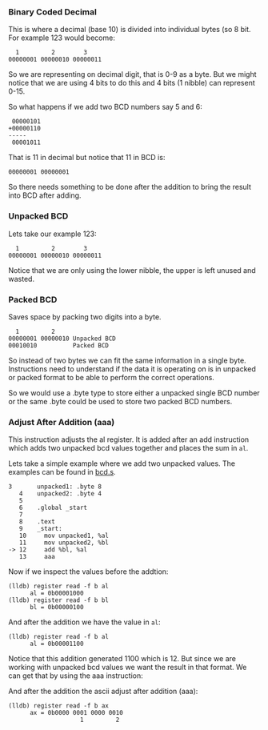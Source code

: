 ### Binary Coded Decimal
This is where a decimal (base 10) is divided into individual bytes (so 8 bit. For example
123 would become:
```
  1         2        3
00000001 00000010 00000011
```
So we are representing on decimal digit, that is 0-9 as a byte. But we might
notice that we are using 4 bits to do this and 4 bits (1 nibble) can represent
0-15.

So what happens if we add two BCD numbers say 5 and 6:
```
 00000101
+00000110
-----
 00001011
```
That is 11 in decimal but notice that 11 in BCD is:
```
00000001 00000001
```
So there needs something to be done after the addition to bring the result into
BCD after adding.

### Unpacked BCD
Lets take our example 123:
```
  1         2        3
00000001 00000010 00000011
```
Notice that we are only using the lower nibble, the upper is left unused and
wasted.

### Packed BCD
Saves space by packing two digits into a byte.
```
  1         2 
00000001 00000010 Unpacked BCD
00010010          Packed BCD
```
So instead of two bytes we can fit the same information in a single byte.
Instructions need to understand if the data it is operating on is in unpacked
or packed format to be able to perform the correct operations.

So we would use a .byte type to store either a unpacked single BCD number or
the same .byte could be used to store two packed BCD numbers.

### Adjust After Addition (aaa)
This instruction adjusts the al register. It is added after an add instruction
which adds two unpacked bcd values together and places the sum in `al`.

Lets take a simple example where we add two unpacked values.
The examples can be found in [bcd.s](../bcd.s).
```console
3   	unpacked1: .byte 8
   4   	unpacked2: .byte 4
   5   	
   6   	.global _start
   7   	
   8   	.text
   9   	_start: 
   10  	  mov unpacked1, %al
   11  	  mov unpacked2, %bl
-> 12  	  add %bl, %al
   13  	  aaa
```
Now if we inspect the values before the addtion:
```console
(lldb) register read -f b al
      al = 0b00001000
(lldb) register read -f b bl
      bl = 0b00000100
```
And after the addition we have the value in `al`:
```console
(lldb) register read -f b al
      al = 0b00001100
```
Notice that this addition generated 1100 which is 12. But since we are working
with unpacked bcd values we want the result in that format. We can get that by
using the aaa instruction:

And after the addition the ascii adjust after addition (aaa):
```console
(lldb) register read -f b ax
      ax = 0b0000 0001 0000 0010
                    1         2
```


